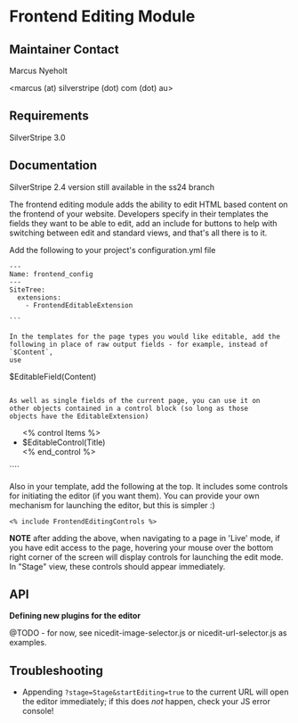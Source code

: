 
# Frontend Editing Module

## Maintainer Contact

Marcus Nyeholt

<marcus (at) silverstripe (dot) com (dot) au>

## Requirements

SilverStripe 3.0

## Documentation

SilverStripe 2.4 version still available in the ss24 branch

The frontend editing module adds the ability to edit HTML based content on
the frontend of your website. Developers specify in their templates the
fields they want to be able to edit, add an include for buttons to help with
switching between edit and standard views, and that's all there is to it.

Add the following to your project's configuration.yml file

````
---
Name: frontend_config
---
SiteTree:
  extensions:
    - FrontendEditableExtension

```

In the templates for the page types you would like editable, add the
following in place of raw output fields - for example, instead of `$Content`,
use

````
$EditableField(Content)
````

As well as single fields of the current page, you can use it on
other objects contained in a control block (so long as those
objects have the EditableExtension)

````
<ul>
<% control Items %>
	<li>$EditableControl(Title)</li>
<% end_control %>
</ul>
````

Also in your template, add the following at the top. It includes some
controls for initiating the editor (if you want them). You can provide
your own mechanism for launching the editor, but this is simpler :)

````
<% include FrontendEditingControls %>
````


**NOTE** after adding the above, when navigating to a page in 'Live' mode,
if you have edit access to the page, hovering your mouse over the bottom
right corner of the screen will display controls for launching the edit
mode. In "Stage" view, these controls should appear immediately.

## API

**Defining new plugins for the editor**


@TODO - for now, see nicedit-image-selector.js or nicedit-url-selector.js as
examples.

## Troubleshooting

* Appending `?stage=Stage&startEditing=true` to the current URL will
  open the editor immediately; if this does _not_ happen, check your JS error
  console!